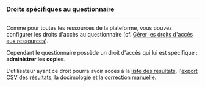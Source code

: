 ### Droits spécifiques au questionnaire

---

Comme pour toutes les ressources de la plateforme, vous pouvez configurer les droits d'accès au questionnaire \(cf. [Gérer les droits d'accès aux ressources](resources/manage-rights-resources.md)\).

Cependant le questionnaire possède un droit d'accès qui lui est spécifique : **administrer les copies**.



L'utilisateur ayant ce droit pourra avoir accès à la [liste des résultats](resources/quiz/result_list.md), l'[export CSV des résultats](resources/quiz/csv_export.md), la [docimologie](resources/quiz/Docimology.md) et la [correction manuelle](resources/quiz/manual_correction.md).

